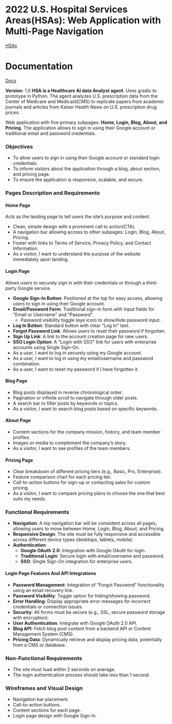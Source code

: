 # **2022 U.S. Hospital Services Areas(HSAs)**: Web Application with Multi-Page Navigation

[HSAs](https://lnshuti--hsas-datasette-ui.modal.run)

# Documentation
[Docs](https://healthcare-services-areas-obga1oo27-lnshutis-projects.vercel.app)

**Version**: 1.0
**HSA is a Healthcare AI data Analyst agent**. Uses gradio to prototype in Python. The agent analyzes U.S. prescription data from the Center of Medicare and Medicaid(CMS) to replicate papers from academic journals and articles from Kaiser Health News on U.S. prescription drug prices.

Web application with five primary subpages: **Home, Login, Blog, About, and Pricing**. The application allows to sign in using their Google account or traditional email and password credentials.

### Objectives
- To allow users to sign in using their Google account or standard login credentials.
- To inform visitors about the application through a blog, about section, and pricing page.
- To ensure the application is responsive, scalable, and secure.

### Pages Description and Requirements
#### Home Page
Acts as the landing page to tell users the site’s purpose and content.
  - Clean, simple design with a prominent call to action(CTA).
  - A navigation bar allowing access to other subpages: Login, Blog, About, Pricing.
  - Footer with links to Terms of Service, Privacy Policy, and Contact Information.
  - As a visitor, I want to understand the purpose of the website immediately upon landing.

#### Login Page
Allows users to securely sign in with their credentials or through a third-party Google service.
  - **Google Sign-In Button**: Positioned at the top for easy access, allowing users to sign in using their Google account.
  - **Email/Password Form**: Traditional sign-in form with input fields for "Email or Username" and "Password".
    - Password visibility toggle (eye icon) to show/hide password input.
  - **Log In Button**: Standard button with clear "Log In" text.
  - **Forgot Password Link**: Allows users to reset their password if forgotten.
  - **Sign Up Link**: A link to the account creation page for new users.
  - **SSO Login Option**: A “Login with SSO” link for users with enterprise accounts using Single Sign-On.
  - As a user, I want to log in securely using my Google account.
  - As a user, I want to log in using my email/username and password combination.
  - As a user, I want to reset my password if I have forgotten it.

#### Blog Page
  - Blog posts displayed in reverse chronological order.
  - Pagination or infinite scroll to navigate through older posts.
  - A search bar to filter posts by keywords or topics.
  - As a visitor, I want to search blog posts based on specific keywords.

#### About Page
  - Content sections for the company mission, history, and team member profiles.
  - Images or media to complement the company’s story.
  - As a visitor, I want to see profiles of the team members.

#### Pricing Page
  - Clear breakdown of different pricing tiers (e.g., Basic, Pro, Enterprise).
  - Feature comparison chart for each pricing tier.
  - Call-to-action buttons for sign-up or contacting sales for custom pricing.
  - As a visitor, I want to compare pricing plans to choose the one that best suits my needs.

### Functional Requirements
- **Navigation**: A top navigation bar will be consistent across all pages, allowing users to move between Home, Login, Blog, About, and Pricing.
- **Responsive Design**: The site must be fully responsive and accessible across different device types (desktops, tablets, mobile).
- **Authentication**:
  - **Google OAuth 2.0**: Integration with Google OAuth for login.
  - **Traditional Login**: Secure login with email/username and password.
  - **SSO**: Single Sign-On integration for enterprise users.
  
#### Login Page Features And API Integrations
- **Password Management**: Integration of "Forgot Password" functionality using an email recovery link.
- **Password Visibility**: Toggle option for hiding/showing password.
- **Error Handling**: Display appropriate error messages for incorrect credentials or connection issues.
- **Security**: All forms must be secure (e.g., SSL, secure password storage with encryption).
- **User Authentication**: Integrate with Google OAuth 2.0 API.
- **Blog API**: Fetch blog post content from a backend API or Content Management System (CMS).
- **Pricing Data**: Dynamically retrieve and display pricing data, potentially from a CMS or database.

### Non-Functional Requirements
- The site must load within 2 seconds on average.
- The login authentication process should take less than 1 second.

### Wireframes and Visual Design
- Navigation bar placement.
- Call-to-action buttons.
- Content sections for each page.
- Login page design with Google Sign-In.
